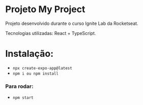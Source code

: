 # Projeto My Project

Projeto desenvolvido durante o curso Ignite Lab da Rocketseat.

Tecnologias utilizadas: React + TypeScript.

# Instalação:

- `npx create-expo-app@latest`
- `npm i ou npm install`

### Para rodar:

- `npm start`